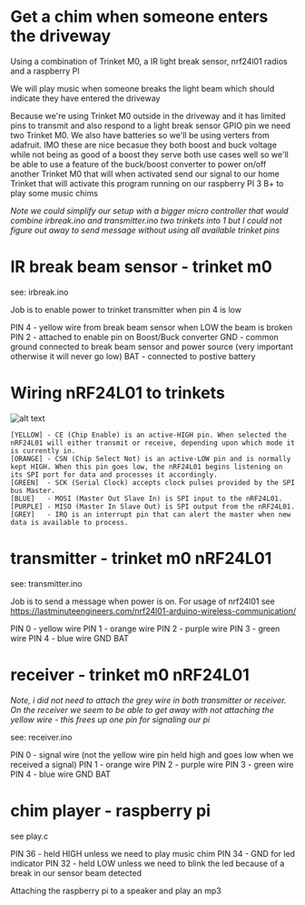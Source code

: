 # Get a chim when someone enters the driveway

Using a combination of Trinket M0, a IR light break sensor, nrf24l01 radios and a raspberry PI


We will play music when someone breaks the light beam which should indicate they have entered the driveway


Because we're using Trinket M0 outside in the driveway and it has limited pins to transmit and also respond to a 
light break sensor GPIO pin we need two Trinket M0.   We also have batteries so we'll be using verters from adafruit.
IMO these are nice becasue they both boost and buck voltage while not being as good of a boost they serve both use cases
well so we'll be able to use a feature of the buck/boost converter to power on/off another Trinket M0 that will when activated
send our signal to our home Trinket that will activate this program running on our raspberry PI 3 B+ to play some music chims

*Note we could simplify our setup with a bigger micro controller that would combine irbreak.ino and transmitter.ino two trinkets into 1 but I could not figure out away to send message without using all available trinket pins*

# IR break beam sensor - trinket m0 
see: irbreak.ino

Job is to enable power to trinket transmitter when pin 4 is low

PIN 4 - yellow wire from break beam sensor when LOW the beam is broken
PIN 2 - attached to enable pin on Boost/Buck converter
GND   - common ground connected to break beam sensor and power source (very important otherwise it will never go low)
BAT   - connected to postive battery

# Wiring nRF24L01 to trinkets
![alt text](https://github.com/taf2/alert-gate/blob/master/Pinout-nRF24L01-PA-LNA-External-Antenna-Wireless-Transceiver-Module.png?raw=true)

```
[YELLOW] - CE (Chip Enable) is an active-HIGH pin. When selected the nRF24L01 will either transmit or receive, depending upon which mode it is currently in.
[ORANGE] - CSN (Chip Select Not) is an active-LOW pin and is normally kept HIGH. When this pin goes low, the nRF24L01 begins listening on its SPI port for data and processes it accordingly.
[GREEN]  - SCK (Serial Clock) accepts clock pulses provided by the SPI bus Master.
[BLUE]   - MOSI (Master Out Slave In) is SPI input to the nRF24L01.
[PURPLE] - MISO (Master In Slave Out) is SPI output from the nRF24L01.
[GREY]   - IRQ is an interrupt pin that can alert the master when new data is available to process.
```

# transmitter - trinket m0 nRF24L01

see: transmitter.ino

Job is to send a message when power is on.  For usage of nrf24l01 see https://lastminuteengineers.com/nrf24l01-arduino-wireless-communication/

PIN 0 - yellow wire
PIN 1 - orange wire
PIN 2 - purple wire
PIN 3 - green wire
PIN 4 - blue wire
GND
BAT

# receiver - trinket m0 nRF24L01
*Note, i did not need to attach the grey wire in both transmitter or receiver.   On the receiver we seem to be able to get away with not attaching the yellow wire - this frees up one pin for signaling our pi*

see: receiver.ino

PIN 0 - signal wire (not the yellow wire pin held high and goes low when we received a signal)
PIN 1 - orange wire
PIN 2 - purple wire
PIN 3 - green wire
PIN 4 - blue wire
GND
BAT

# chim player - raspberry pi

see play.c

PIN 36 - held HIGH unless we need to play music chim
PIN 34 - GND for led indicator
PIN 32 - held LOW unless we need to blink the led because of a break in our sensor beam detected


Attaching the raspberry pi to a speaker and play an mp3
